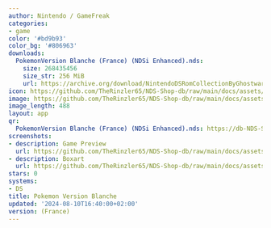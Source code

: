 ```yaml
---
author: Nintendo / GameFreak
categories:
- game
color: '#bd9b93'
color_bg: '#806963'
downloads:
  PokemonVersion Blanche (France) (NDSi Enhanced).nds:
    size: 268435456
    size_str: 256 MiB
    url: https://archive.org/download/NintendoDSRomCollectionByGhostware/PokemonVersion%20Blanche%20%28France%29%20%28NDSi%20Enhanced%29.nds
icon: https://github.com/TheRinzler65/NDS-Shop-db/raw/main/docs/assets/images/icons/pokemonblanc.png
image: https://github.com/TheRinzler65/NDS-Shop-db/raw/main/docs/assets/images/icons/pokemonblanc.png
image_length: 488
layout: app
qr:
  PokemonVersion Blanche (France) (NDSi Enhanced).nds: https://db-NDS-Shop-db.netlify.app/assets/images/qr/pokemonversion-blanche-france-ndsi-enhanced-nds.png
screenshots:
- description: Game Preview
  url: https://github.com/TheRinzler65/NDS-Shop-db/raw/main/docs/assets/images/screenshots/pokemonblanc/pokemonblanc.png
- description: Boxart
  url: https://github.com/TheRinzler65/NDS-Shop-db/raw/main/docs/assets/images/boxart/PokemonVersion%20Blanche%20(France)%20(NDSi%20Enhanced).nds.png
stars: 0
systems:
- DS
title: Pokemon Version Blanche
updated: '2024-08-10T16:40:00+02:00'
version: (France)
---
```

